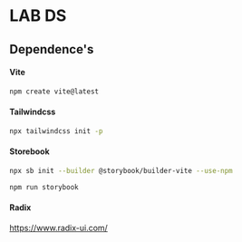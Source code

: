 # LAB DS

## Dependence's

#### Vite

```sh
npm create vite@latest
```

#### Tailwindcss

```sh
npx tailwindcss init -p
```

#### Storebook

```sh
npx sb init --builder @storybook/builder-vite --use-npm
```

```sh
npm run storybook
```

#### Radix

https://www.radix-ui.com/
